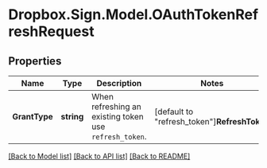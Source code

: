 # Dropbox.Sign.Model.OAuthTokenRefreshRequest

## Properties

Name | Type | Description | Notes
------------ | ------------- | ------------- | -------------
**GrantType** | **string** |  When refreshing an existing token use `refresh_token`.  | [default to "refresh_token"]**RefreshToken** | **string** |  The token provided when you got the expired access token.  | **ClientId** | **string** |  The client ID for your API app. Required for new API apps. To enhance security, we recommend making it required for existing apps in your app settings.  | [optional] **ClientSecret** | **string** |  The client secret for your API app. Required for new API apps. To enhance security, we recommend making it required for existing apps in your app settings.  | [optional] 

[[Back to Model list]](../README.md#documentation-for-models) [[Back to API list]](../README.md#documentation-for-api-endpoints) [[Back to README]](../README.md)

